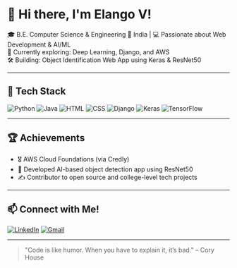 # 👋 Hi there, I'm Elango V!

🎓 B.E. Computer Science & Engineering 
📍 India | 💻 Passionate about Web Development & AI/ML  
🌱 Currently exploring: Deep Learning, Django, and AWS  
🛠️ Building: Object Identification Web App using Keras & ResNet50  

---

## 🚀 Tech Stack
![Python](https://img.shields.io/badge/Python-3776AB?style=for-the-badge&logo=python&logoColor=white)
![Java](https://img.shields.io/badge/Java-007396?style=for-the-badge&logo=java&logoColor=white)
![HTML](https://img.shields.io/badge/HTML5-E34F26?style=for-the-badge&logo=html5&logoColor=white)
![CSS](https://img.shields.io/badge/CSS-1572B6?style=for-the-badge&logo=css3&logoColor=white)
![Django](https://img.shields.io/badge/Django-092E20?style=for-the-badge&logo=django&logoColor=white)
![Keras](https://img.shields.io/badge/Keras-D00000?style=for-the-badge&logo=keras&logoColor=white)
![TensorFlow](https://img.shields.io/badge/TensorFlow-FF6F00?style=for-the-badge&logo=tensorflow&logoColor=white)


---

## 🏆 Achievements
- 🎖️ AWS Cloud Foundations (via Credly)
- 🧠 Developed AI-based object detection app using ResNet50
- ✍️ Contributor to open source and college-level tech projects

---

## 📫 Connect with Me!
[![LinkedIn](https://img.shields.io/badge/LinkedIn-blue?style=for-the-badge&logo=linkedin&logoColor=white)]([https://www.linkedin.com/in/yourprofile/](https://www.linkedin.com/in/elangovengadachalam/))
[![Gmail](https://img.shields.io/badge/Gmail-D14836?style=for-the-badge&logo=gmail&logoColor=white)](mailto:elango1303elango@gmail.com)


---

> "Code is like humor. When you have to explain it, it’s bad." – Cory House

